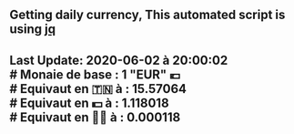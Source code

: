 ## Getting daily currency, This automated script is using [jq](https://stedolan.github.io/jq/)
## Last Update:  2020-06-02 à 20:00:02 </br># Monaie de base : 1 "EUR" 💶 </br> # Equivaut en 🇹🇳 à :  15.57064 </br> # Equivaut en 💵 à : 1.118018</br> # Equivaut en 🐱‍💻 à :  0.000118
